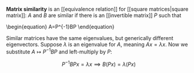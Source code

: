 **Matrix similarity** is an [[equivalence relation]] for [[square matrices|square matrix]]: $A$ and $B$ are similar if there is an [[invertible matrix]] $P$ such that

\begin{equation}
A=P^{-1}BP
\end{equation}

Similar matrices have the same eigenvalues, but generically different eigenvectors. Suppose $\lambda$ is an eigenvalue for $A$, meaning $Ax = \lambda x$. Now we substitute $A \mapsto P^{-1}BP$ and left-multiply by $P$:

$$
P^{-1} B P x = \lambda x \implies B(Px) = \lambda (Px)
$$